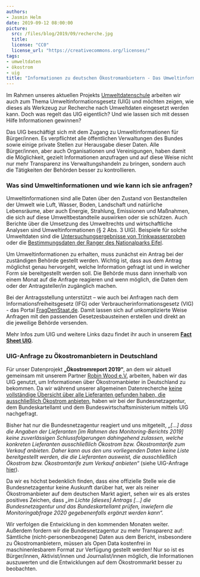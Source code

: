 ```yaml
---
authors: 
- Jasmin Helm
date: 2019-09-12 08:00:00
picture:
  src: /files/blog/2019/09/recherche.jpg
  title: 
  license: "CC0"
  license_url: "https://creativecommons.org/licenses/"
tags:
- umweltdaten
- ökostrom
- uig
title: "Informationen zu deutschen Ökostromanbietern - Das Umweltinformationsgesetz (UIG) als Recherchetool"
---
```


Im Rahmen unseres aktuellen Projekts [Umweltdatenschule](https://datenschule.de/projekte/umweltdatenschule) arbeiten wir auch zum Thema Umweltinformationsgesetz (UIG) und möchten zeigen, wie dieses als Werkzeug zur Recherche nach Umweltdaten eingesetzt werden kann. Doch was regelt das UIG eigentlich? Und wie lassen sich mit dessen Hilfe Informationen gewinnen?

Das UIG beschäftigt sich mit dem Zugang zu Umweltinformationen für Bürger/innen. Es verpflichtet alle öffentlichen Verwaltungen des Bundes sowie einige private Stellen zur Herausgabe dieser Daten. Alle Bürger/innen, aber auch Organisationen und Vereinigungen, haben damit die Möglichkeit, gezielt Informationen anzufragen und auf diese Weise nicht nur mehr Transparenz ins Verwaltungshandeln zu bringen, sondern auch die Tätigkeiten der Behörden besser zu kontrollieren.

### Was sind Umweltinformationen und wie kann ich sie anfragen?

Umweltinformationen sind alle Daten über den Zustand von Bestandteilen der Umwelt wie Luft, Wasser, Boden, Landschaft und natürliche Lebensräume, aber auch Energie, Strahlung, Emissionen und Maßnahmen, die sich auf diese Umweltbestandteile auswirken oder sie schützen. Auch Berichte über die Umsetzung des Umweltrechts und wirtschaftliche Analysen sind Umweltinformationen (§ 2 Abs. 3 UIG). Beispiele für solche Umweltdaten sind die [Untersuchungsergebnisse von Trinkwasserproben](https://fragdenstaat.de/anfrage/rohdaten-der-untersuchungsergebnisse-von-trinkwasser-proben/) oder die [Bestimmungsdaten der Ranger des Nationalparks Eifel](https://fragdenstaat.de/anfrage/bestimmungsdaten-der-ranger-des-nationalpark-eifel/).  

Um Umweltinformationen zu erhalten, muss zunächst ein Antrag bei der zuständigen Behörde gestellt werden. Wichtig ist, dass aus dem Antrag möglichst genau hervorgeht, welche Information gefragt ist und in welcher Form sie bereitgestellt werden soll. Die Behörde muss dann innerhalb von einem Monat auf die Anfrage reagieren und wenn möglich, die Daten dem oder der Antragsteller/in zugänglich machen. 
        
Bei der Antragsstellung unterstützt – wie auch bei Anfragen nach dem Informationsfreiheitsgesetz (IFG) oder Verbraucherinformationsgesetz (VIG) - das Portal [FragDenStaat.de](https://fragdenstaat.de). Damit lassen sich auf unkomplizierte Weise Anfragen mit den passenden Gesetzesbausteinen erstellen und direkt an die jeweilige Behörde versenden.

Mehr Infos zum UIG und weitere Links dazu findet ihr auch in unserem **[Fact Sheet UIG](https://datenschule.de/files/downloads/workshops/Lehrmaterial-DS-FactSheet_UIG.pdf)**. 

### UIG-Anfrage zu Ökostromanbietern in Deutschland

Für unser Datenprojekt **„Ökostromreport 2019“**, an dem wir aktuell gemeinsam mit unserem Partner [Robin Wood e.V.](https://www.robinwood.de/) arbeiten, haben wir das UIG genutzt, um Informationen über Ökostromanbieter in Deutschland zu bekommen. Da wir während unserer allgemeinen Datenrecherche [keine vollständige Übersicht über alle Lieferanten gefunden haben, die ausschließlich Ökostrom anbieten](https://datenschule.de/blog/2019/08/DS-Recherche-Oekostrom/), haben wir bei der Bundesnetzagentur, dem Bundeskartellamt und dem Bundeswirtschaftsministerium mittels UIG nachgefragt. 

Bisher hat nur die Bundesnetzagentur reagiert und uns mitgeteilt, *„[...] dass die Angaben der Lieferanten [im Rahmen des Monitoring-Berichts 2019] keine zuverlässigen Schlussfolgerungen dahingehend zulassen, welche konkreten Lieferanten ausschließlich Ökostrom bzw. Ökostromtarife zum Verkauf anbieten. Daher kann aus den uns vorliegenden Daten keine Liste bereitgestellt werden, die die Lieferanten ausweist, die ausschließlich Ökostrom bzw. Ökostromtarife zum Verkauf anbieten“* (siehe UIG-Anfrage [hier](https://fragdenstaat.de/anfrage/auskunft-zu-okostromanbietern-in-deutschland-1/)). 
 
Da wir es höchst bedenklich finden, dass eine offizielle Stelle wie die Bundesnetzagentur keine Auskunft darüber hat, wer als reiner Ökostromanbieter auf dem deutschen Markt agiert, sehen wir es als erstes positives Zeichen, dass *„im Lichte [dieses] Antrags [...] die Bundesnetzagentur und das Bundeskartellamt prüfen, inwiefern die Monitoringabfrage 2020 gegebenenfalls ergänzt werden kann“.*

Wir verfolgen die Entwicklung in den kommenden Monaten weiter. Außerdem fordern wir die Bundesnetzagentur zu mehr Transparenz auf: Sämtliche (nicht-personenbezogene) Daten aus dem Bericht, insbesondere zu Ökostromanbietern, müssen als Open Data kostenfrei in maschinenlesbarem Format zur Verfügung gestellt werden! Nur so ist es Bürger/innen, Aktivist/innen und Journalist/innen möglich, die Informationen auszuwerten und die Entwicklungen auf dem Ökostrommarkt besser zu beobachten.
